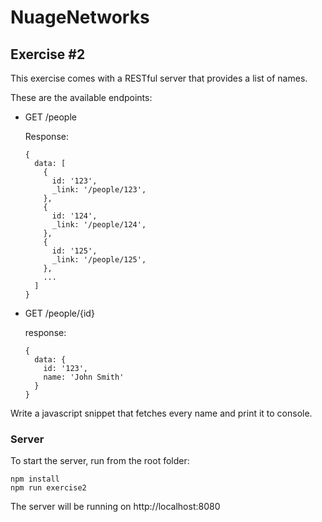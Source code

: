 # NuageNetworks

## Exercise #2

This exercise comes with a RESTful server that provides a list of names.

These are the available endpoints:

- GET /people

  Response:
  ```
  {
    data: [
      {
        id: '123',
        _link: '/people/123',
      },
      {
        id: '124',
        _link: '/people/124',
      },
      {
        id: '125',
        _link: '/people/125',
      },
      ...
    ]
  }
  ```

- GET /people/{id}

  response:
  ```
  {
    data: {
      id: '123',
      name: 'John Smith'
    }
  }
  ```

Write a javascript snippet that fetches every name and print it to console.

### Server

To start the server, run from the root folder:

```
npm install
npm run exercise2
```

The server will be running on http://localhost:8080
